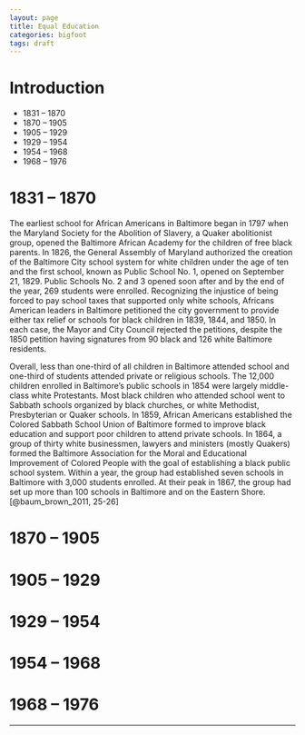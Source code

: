 ```yaml
---
layout: page
title: Equal Education
categories: bigfoot
tags: draft
---
```


# Introduction

- 1831 – 1870
- 1870 – 1905
- 1905 – 1929
- 1929 – 1954
- 1954 – 1968
- 1968 – 1976

# 1831 – 1870

The earliest school for African Americans in Baltimore began in 1797 when the Maryland Society for the Abolition of Slavery, a Quaker abolitionist group, opened the Baltimore African Academy for the children of free black parents. In 1826, the General Assembly of Maryland authorized the creation of the Baltimore City school system for white children under the age of ten and the first school, known as Public School No. 1, opened on September 21, 1829. Public Schools No. 2 and 3 opened soon after and by the end of the year, 269 students were enrolled. Recognizing the injustice of being forced to pay school taxes that supported only white schools, Africans American leaders in Baltimore petitioned the city government to provide either tax relief or schools for black children in 1839, 1844, and 1850. In each case, the Mayor and City Council rejected the petitions, despite the 1850 petition having signatures from 90 black and 126 white Baltimore residents.

Overall, less than one-third of all children in Baltimore attended school and one-third of students attended private or religious schools. The 12,000 children enrolled in Baltimore’s public schools in 1854 were largely middle-class white Protestants. Most black children who attended school went to Sabbath schools organized by black churches, or white Methodist, Presbyterian or Quaker schools. In 1859, African Americans established the Colored Sabbath School Union of Baltimore formed to improve black education and support poor children to attend private schools. In 1864, a group of thirty white businessmen, lawyers and ministers (mostly Quakers) formed the Baltimore Association for the Moral and Educational Improvement of Colored People with the goal of establishing a black public school system. Within a year, the group had established seven schools in Baltimore with 3,000 students enrolled. At their peak in 1867, the group had set up more than 100 schools in Baltimore and on the Eastern Shore. [@baum_brown_2011, 25-26]

# 1870 – 1905

# 1905 – 1929

# 1929 – 1954

# 1954 – 1968

# 1968 – 1976

---
